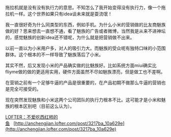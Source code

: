 拖拉机就是没有没有执行力的意思。不知怎么了我开始变得没有执行力，像一个拖拉机一样。这个世界如果只有idea谈未来就是耍流氓！

我一直很好奇为什么同类型的东西，例如手机。为什么小米的营销做的比友商魅族做的好？思来想去一直想不通，看了魅族的广告或者微博，当然我是从来不进神坛的，感觉魅族的创新idea还不错呢，为什么就是把营销做不出来。

以前一直以为小米用户多，对人的吸引力大。而魅族的受众呢有独特口味的小范围群体。这个根本的不一样导致了魅族落后了小米。

其实不然，后又发现小米的产品确实做的比魅族好。比如系统方面miui确实比fliyme做的做的更适用实用，硬件方面虽然不尽如魅族漂亮，但是做工也不差啊。

在营销之前有一个足够牛逼的产品是很重要的，在产品初期不做那么牛逼的营销也是完全可接受的。

现在突然发现魅族和小米这两个公司团队的执行力根本不比。这可能才是小米和魅族的根本区别吧（目前这么认为）。

[LOFTER：不爱吃西红柿的鱼](http://anchengjian.lofter.com)&nbsp;&nbsp;&nbsp;[http://anchengjian.lofter.com/post/3217ba_10a629e](http://anchengjian.lofter.com/post/3217ba_10a629e)